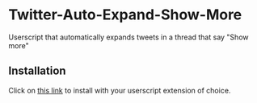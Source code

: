 # Twitter-Auto-Expand-Show-More
Userscript that automatically expands tweets in a thread that say "Show more"

## Installation
Click on [this link](https://raw.githubusercontent.com/leepavelich/Twitter-Auto-Expand-Show-More/blob/main/expand.user.js) to install with your userscript extension of choice.
